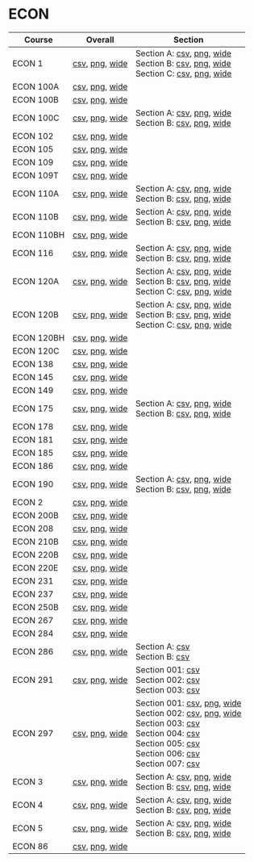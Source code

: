 # ECON

| Course | Overall | Section |
| ------ | ------- | ------- |
| ECON 1 | [csv](https://github.com/UCSD-Historical-Enrollment-Data/2025Winter/blob/main/overall/ECON%201.csv), [png](https://raw.githubusercontent.com/UCSD-Historical-Enrollment-Data/2025Winter/main/plot_overall/ECON%201.png), [wide](https://raw.githubusercontent.com/UCSD-Historical-Enrollment-Data/2025Winter/main/plot_overall_wide/ECON%201.png) | Section A: [csv](https://github.com/UCSD-Historical-Enrollment-Data/2025Winter/blob/main/section/ECON%201_A.csv), [png](https://raw.githubusercontent.com/UCSD-Historical-Enrollment-Data/2025Winter/main/plot_section/ECON%201_A.png), [wide](https://raw.githubusercontent.com/UCSD-Historical-Enrollment-Data/2025Winter/main/plot_section_wide/ECON%201_A.png)<br>Section B: [csv](https://github.com/UCSD-Historical-Enrollment-Data/2025Winter/blob/main/section/ECON%201_B.csv), [png](https://raw.githubusercontent.com/UCSD-Historical-Enrollment-Data/2025Winter/main/plot_section/ECON%201_B.png), [wide](https://raw.githubusercontent.com/UCSD-Historical-Enrollment-Data/2025Winter/main/plot_section_wide/ECON%201_B.png)<br>Section C: [csv](https://github.com/UCSD-Historical-Enrollment-Data/2025Winter/blob/main/section/ECON%201_C.csv), [png](https://raw.githubusercontent.com/UCSD-Historical-Enrollment-Data/2025Winter/main/plot_section/ECON%201_C.png), [wide](https://raw.githubusercontent.com/UCSD-Historical-Enrollment-Data/2025Winter/main/plot_section_wide/ECON%201_C.png) |
| ECON 100A | [csv](https://github.com/UCSD-Historical-Enrollment-Data/2025Winter/blob/main/overall/ECON%20100A.csv), [png](https://raw.githubusercontent.com/UCSD-Historical-Enrollment-Data/2025Winter/main/plot_overall/ECON%20100A.png), [wide](https://raw.githubusercontent.com/UCSD-Historical-Enrollment-Data/2025Winter/main/plot_overall_wide/ECON%20100A.png) |  |
| ECON 100B | [csv](https://github.com/UCSD-Historical-Enrollment-Data/2025Winter/blob/main/overall/ECON%20100B.csv), [png](https://raw.githubusercontent.com/UCSD-Historical-Enrollment-Data/2025Winter/main/plot_overall/ECON%20100B.png), [wide](https://raw.githubusercontent.com/UCSD-Historical-Enrollment-Data/2025Winter/main/plot_overall_wide/ECON%20100B.png) |  |
| ECON 100C | [csv](https://github.com/UCSD-Historical-Enrollment-Data/2025Winter/blob/main/overall/ECON%20100C.csv), [png](https://raw.githubusercontent.com/UCSD-Historical-Enrollment-Data/2025Winter/main/plot_overall/ECON%20100C.png), [wide](https://raw.githubusercontent.com/UCSD-Historical-Enrollment-Data/2025Winter/main/plot_overall_wide/ECON%20100C.png) | Section A: [csv](https://github.com/UCSD-Historical-Enrollment-Data/2025Winter/blob/main/section/ECON%20100C_A.csv), [png](https://raw.githubusercontent.com/UCSD-Historical-Enrollment-Data/2025Winter/main/plot_section/ECON%20100C_A.png), [wide](https://raw.githubusercontent.com/UCSD-Historical-Enrollment-Data/2025Winter/main/plot_section_wide/ECON%20100C_A.png)<br>Section B: [csv](https://github.com/UCSD-Historical-Enrollment-Data/2025Winter/blob/main/section/ECON%20100C_B.csv), [png](https://raw.githubusercontent.com/UCSD-Historical-Enrollment-Data/2025Winter/main/plot_section/ECON%20100C_B.png), [wide](https://raw.githubusercontent.com/UCSD-Historical-Enrollment-Data/2025Winter/main/plot_section_wide/ECON%20100C_B.png) |
| ECON 102 | [csv](https://github.com/UCSD-Historical-Enrollment-Data/2025Winter/blob/main/overall/ECON%20102.csv), [png](https://raw.githubusercontent.com/UCSD-Historical-Enrollment-Data/2025Winter/main/plot_overall/ECON%20102.png), [wide](https://raw.githubusercontent.com/UCSD-Historical-Enrollment-Data/2025Winter/main/plot_overall_wide/ECON%20102.png) |  |
| ECON 105 | [csv](https://github.com/UCSD-Historical-Enrollment-Data/2025Winter/blob/main/overall/ECON%20105.csv), [png](https://raw.githubusercontent.com/UCSD-Historical-Enrollment-Data/2025Winter/main/plot_overall/ECON%20105.png), [wide](https://raw.githubusercontent.com/UCSD-Historical-Enrollment-Data/2025Winter/main/plot_overall_wide/ECON%20105.png) |  |
| ECON 109 | [csv](https://github.com/UCSD-Historical-Enrollment-Data/2025Winter/blob/main/overall/ECON%20109.csv), [png](https://raw.githubusercontent.com/UCSD-Historical-Enrollment-Data/2025Winter/main/plot_overall/ECON%20109.png), [wide](https://raw.githubusercontent.com/UCSD-Historical-Enrollment-Data/2025Winter/main/plot_overall_wide/ECON%20109.png) |  |
| ECON 109T | [csv](https://github.com/UCSD-Historical-Enrollment-Data/2025Winter/blob/main/overall/ECON%20109T.csv), [png](https://raw.githubusercontent.com/UCSD-Historical-Enrollment-Data/2025Winter/main/plot_overall/ECON%20109T.png), [wide](https://raw.githubusercontent.com/UCSD-Historical-Enrollment-Data/2025Winter/main/plot_overall_wide/ECON%20109T.png) |  |
| ECON 110A | [csv](https://github.com/UCSD-Historical-Enrollment-Data/2025Winter/blob/main/overall/ECON%20110A.csv), [png](https://raw.githubusercontent.com/UCSD-Historical-Enrollment-Data/2025Winter/main/plot_overall/ECON%20110A.png), [wide](https://raw.githubusercontent.com/UCSD-Historical-Enrollment-Data/2025Winter/main/plot_overall_wide/ECON%20110A.png) | Section A: [csv](https://github.com/UCSD-Historical-Enrollment-Data/2025Winter/blob/main/section/ECON%20110A_A.csv), [png](https://raw.githubusercontent.com/UCSD-Historical-Enrollment-Data/2025Winter/main/plot_section/ECON%20110A_A.png), [wide](https://raw.githubusercontent.com/UCSD-Historical-Enrollment-Data/2025Winter/main/plot_section_wide/ECON%20110A_A.png)<br>Section B: [csv](https://github.com/UCSD-Historical-Enrollment-Data/2025Winter/blob/main/section/ECON%20110A_B.csv), [png](https://raw.githubusercontent.com/UCSD-Historical-Enrollment-Data/2025Winter/main/plot_section/ECON%20110A_B.png), [wide](https://raw.githubusercontent.com/UCSD-Historical-Enrollment-Data/2025Winter/main/plot_section_wide/ECON%20110A_B.png) |
| ECON 110B | [csv](https://github.com/UCSD-Historical-Enrollment-Data/2025Winter/blob/main/overall/ECON%20110B.csv), [png](https://raw.githubusercontent.com/UCSD-Historical-Enrollment-Data/2025Winter/main/plot_overall/ECON%20110B.png), [wide](https://raw.githubusercontent.com/UCSD-Historical-Enrollment-Data/2025Winter/main/plot_overall_wide/ECON%20110B.png) | Section A: [csv](https://github.com/UCSD-Historical-Enrollment-Data/2025Winter/blob/main/section/ECON%20110B_A.csv), [png](https://raw.githubusercontent.com/UCSD-Historical-Enrollment-Data/2025Winter/main/plot_section/ECON%20110B_A.png), [wide](https://raw.githubusercontent.com/UCSD-Historical-Enrollment-Data/2025Winter/main/plot_section_wide/ECON%20110B_A.png)<br>Section B: [csv](https://github.com/UCSD-Historical-Enrollment-Data/2025Winter/blob/main/section/ECON%20110B_B.csv), [png](https://raw.githubusercontent.com/UCSD-Historical-Enrollment-Data/2025Winter/main/plot_section/ECON%20110B_B.png), [wide](https://raw.githubusercontent.com/UCSD-Historical-Enrollment-Data/2025Winter/main/plot_section_wide/ECON%20110B_B.png) |
| ECON 110BH | [csv](https://github.com/UCSD-Historical-Enrollment-Data/2025Winter/blob/main/overall/ECON%20110BH.csv), [png](https://raw.githubusercontent.com/UCSD-Historical-Enrollment-Data/2025Winter/main/plot_overall/ECON%20110BH.png), [wide](https://raw.githubusercontent.com/UCSD-Historical-Enrollment-Data/2025Winter/main/plot_overall_wide/ECON%20110BH.png) |  |
| ECON 116 | [csv](https://github.com/UCSD-Historical-Enrollment-Data/2025Winter/blob/main/overall/ECON%20116.csv), [png](https://raw.githubusercontent.com/UCSD-Historical-Enrollment-Data/2025Winter/main/plot_overall/ECON%20116.png), [wide](https://raw.githubusercontent.com/UCSD-Historical-Enrollment-Data/2025Winter/main/plot_overall_wide/ECON%20116.png) | Section A: [csv](https://github.com/UCSD-Historical-Enrollment-Data/2025Winter/blob/main/section/ECON%20116_A.csv), [png](https://raw.githubusercontent.com/UCSD-Historical-Enrollment-Data/2025Winter/main/plot_section/ECON%20116_A.png), [wide](https://raw.githubusercontent.com/UCSD-Historical-Enrollment-Data/2025Winter/main/plot_section_wide/ECON%20116_A.png)<br>Section B: [csv](https://github.com/UCSD-Historical-Enrollment-Data/2025Winter/blob/main/section/ECON%20116_B.csv), [png](https://raw.githubusercontent.com/UCSD-Historical-Enrollment-Data/2025Winter/main/plot_section/ECON%20116_B.png), [wide](https://raw.githubusercontent.com/UCSD-Historical-Enrollment-Data/2025Winter/main/plot_section_wide/ECON%20116_B.png) |
| ECON 120A | [csv](https://github.com/UCSD-Historical-Enrollment-Data/2025Winter/blob/main/overall/ECON%20120A.csv), [png](https://raw.githubusercontent.com/UCSD-Historical-Enrollment-Data/2025Winter/main/plot_overall/ECON%20120A.png), [wide](https://raw.githubusercontent.com/UCSD-Historical-Enrollment-Data/2025Winter/main/plot_overall_wide/ECON%20120A.png) | Section A: [csv](https://github.com/UCSD-Historical-Enrollment-Data/2025Winter/blob/main/section/ECON%20120A_A.csv), [png](https://raw.githubusercontent.com/UCSD-Historical-Enrollment-Data/2025Winter/main/plot_section/ECON%20120A_A.png), [wide](https://raw.githubusercontent.com/UCSD-Historical-Enrollment-Data/2025Winter/main/plot_section_wide/ECON%20120A_A.png)<br>Section B: [csv](https://github.com/UCSD-Historical-Enrollment-Data/2025Winter/blob/main/section/ECON%20120A_B.csv), [png](https://raw.githubusercontent.com/UCSD-Historical-Enrollment-Data/2025Winter/main/plot_section/ECON%20120A_B.png), [wide](https://raw.githubusercontent.com/UCSD-Historical-Enrollment-Data/2025Winter/main/plot_section_wide/ECON%20120A_B.png)<br>Section C: [csv](https://github.com/UCSD-Historical-Enrollment-Data/2025Winter/blob/main/section/ECON%20120A_C.csv), [png](https://raw.githubusercontent.com/UCSD-Historical-Enrollment-Data/2025Winter/main/plot_section/ECON%20120A_C.png), [wide](https://raw.githubusercontent.com/UCSD-Historical-Enrollment-Data/2025Winter/main/plot_section_wide/ECON%20120A_C.png) |
| ECON 120B | [csv](https://github.com/UCSD-Historical-Enrollment-Data/2025Winter/blob/main/overall/ECON%20120B.csv), [png](https://raw.githubusercontent.com/UCSD-Historical-Enrollment-Data/2025Winter/main/plot_overall/ECON%20120B.png), [wide](https://raw.githubusercontent.com/UCSD-Historical-Enrollment-Data/2025Winter/main/plot_overall_wide/ECON%20120B.png) | Section A: [csv](https://github.com/UCSD-Historical-Enrollment-Data/2025Winter/blob/main/section/ECON%20120B_A.csv), [png](https://raw.githubusercontent.com/UCSD-Historical-Enrollment-Data/2025Winter/main/plot_section/ECON%20120B_A.png), [wide](https://raw.githubusercontent.com/UCSD-Historical-Enrollment-Data/2025Winter/main/plot_section_wide/ECON%20120B_A.png)<br>Section B: [csv](https://github.com/UCSD-Historical-Enrollment-Data/2025Winter/blob/main/section/ECON%20120B_B.csv), [png](https://raw.githubusercontent.com/UCSD-Historical-Enrollment-Data/2025Winter/main/plot_section/ECON%20120B_B.png), [wide](https://raw.githubusercontent.com/UCSD-Historical-Enrollment-Data/2025Winter/main/plot_section_wide/ECON%20120B_B.png)<br>Section C: [csv](https://github.com/UCSD-Historical-Enrollment-Data/2025Winter/blob/main/section/ECON%20120B_C.csv), [png](https://raw.githubusercontent.com/UCSD-Historical-Enrollment-Data/2025Winter/main/plot_section/ECON%20120B_C.png), [wide](https://raw.githubusercontent.com/UCSD-Historical-Enrollment-Data/2025Winter/main/plot_section_wide/ECON%20120B_C.png) |
| ECON 120BH | [csv](https://github.com/UCSD-Historical-Enrollment-Data/2025Winter/blob/main/overall/ECON%20120BH.csv), [png](https://raw.githubusercontent.com/UCSD-Historical-Enrollment-Data/2025Winter/main/plot_overall/ECON%20120BH.png), [wide](https://raw.githubusercontent.com/UCSD-Historical-Enrollment-Data/2025Winter/main/plot_overall_wide/ECON%20120BH.png) |  |
| ECON 120C | [csv](https://github.com/UCSD-Historical-Enrollment-Data/2025Winter/blob/main/overall/ECON%20120C.csv), [png](https://raw.githubusercontent.com/UCSD-Historical-Enrollment-Data/2025Winter/main/plot_overall/ECON%20120C.png), [wide](https://raw.githubusercontent.com/UCSD-Historical-Enrollment-Data/2025Winter/main/plot_overall_wide/ECON%20120C.png) |  |
| ECON 138 | [csv](https://github.com/UCSD-Historical-Enrollment-Data/2025Winter/blob/main/overall/ECON%20138.csv), [png](https://raw.githubusercontent.com/UCSD-Historical-Enrollment-Data/2025Winter/main/plot_overall/ECON%20138.png), [wide](https://raw.githubusercontent.com/UCSD-Historical-Enrollment-Data/2025Winter/main/plot_overall_wide/ECON%20138.png) |  |
| ECON 145 | [csv](https://github.com/UCSD-Historical-Enrollment-Data/2025Winter/blob/main/overall/ECON%20145.csv), [png](https://raw.githubusercontent.com/UCSD-Historical-Enrollment-Data/2025Winter/main/plot_overall/ECON%20145.png), [wide](https://raw.githubusercontent.com/UCSD-Historical-Enrollment-Data/2025Winter/main/plot_overall_wide/ECON%20145.png) |  |
| ECON 149 | [csv](https://github.com/UCSD-Historical-Enrollment-Data/2025Winter/blob/main/overall/ECON%20149.csv), [png](https://raw.githubusercontent.com/UCSD-Historical-Enrollment-Data/2025Winter/main/plot_overall/ECON%20149.png), [wide](https://raw.githubusercontent.com/UCSD-Historical-Enrollment-Data/2025Winter/main/plot_overall_wide/ECON%20149.png) |  |
| ECON 175 | [csv](https://github.com/UCSD-Historical-Enrollment-Data/2025Winter/blob/main/overall/ECON%20175.csv), [png](https://raw.githubusercontent.com/UCSD-Historical-Enrollment-Data/2025Winter/main/plot_overall/ECON%20175.png), [wide](https://raw.githubusercontent.com/UCSD-Historical-Enrollment-Data/2025Winter/main/plot_overall_wide/ECON%20175.png) | Section A: [csv](https://github.com/UCSD-Historical-Enrollment-Data/2025Winter/blob/main/section/ECON%20175_A.csv), [png](https://raw.githubusercontent.com/UCSD-Historical-Enrollment-Data/2025Winter/main/plot_section/ECON%20175_A.png), [wide](https://raw.githubusercontent.com/UCSD-Historical-Enrollment-Data/2025Winter/main/plot_section_wide/ECON%20175_A.png)<br>Section B: [csv](https://github.com/UCSD-Historical-Enrollment-Data/2025Winter/blob/main/section/ECON%20175_B.csv), [png](https://raw.githubusercontent.com/UCSD-Historical-Enrollment-Data/2025Winter/main/plot_section/ECON%20175_B.png), [wide](https://raw.githubusercontent.com/UCSD-Historical-Enrollment-Data/2025Winter/main/plot_section_wide/ECON%20175_B.png) |
| ECON 178 | [csv](https://github.com/UCSD-Historical-Enrollment-Data/2025Winter/blob/main/overall/ECON%20178.csv), [png](https://raw.githubusercontent.com/UCSD-Historical-Enrollment-Data/2025Winter/main/plot_overall/ECON%20178.png), [wide](https://raw.githubusercontent.com/UCSD-Historical-Enrollment-Data/2025Winter/main/plot_overall_wide/ECON%20178.png) |  |
| ECON 181 | [csv](https://github.com/UCSD-Historical-Enrollment-Data/2025Winter/blob/main/overall/ECON%20181.csv), [png](https://raw.githubusercontent.com/UCSD-Historical-Enrollment-Data/2025Winter/main/plot_overall/ECON%20181.png), [wide](https://raw.githubusercontent.com/UCSD-Historical-Enrollment-Data/2025Winter/main/plot_overall_wide/ECON%20181.png) |  |
| ECON 185 | [csv](https://github.com/UCSD-Historical-Enrollment-Data/2025Winter/blob/main/overall/ECON%20185.csv), [png](https://raw.githubusercontent.com/UCSD-Historical-Enrollment-Data/2025Winter/main/plot_overall/ECON%20185.png), [wide](https://raw.githubusercontent.com/UCSD-Historical-Enrollment-Data/2025Winter/main/plot_overall_wide/ECON%20185.png) |  |
| ECON 186 | [csv](https://github.com/UCSD-Historical-Enrollment-Data/2025Winter/blob/main/overall/ECON%20186.csv), [png](https://raw.githubusercontent.com/UCSD-Historical-Enrollment-Data/2025Winter/main/plot_overall/ECON%20186.png), [wide](https://raw.githubusercontent.com/UCSD-Historical-Enrollment-Data/2025Winter/main/plot_overall_wide/ECON%20186.png) |  |
| ECON 190 | [csv](https://github.com/UCSD-Historical-Enrollment-Data/2025Winter/blob/main/overall/ECON%20190.csv), [png](https://raw.githubusercontent.com/UCSD-Historical-Enrollment-Data/2025Winter/main/plot_overall/ECON%20190.png), [wide](https://raw.githubusercontent.com/UCSD-Historical-Enrollment-Data/2025Winter/main/plot_overall_wide/ECON%20190.png) | Section A: [csv](https://github.com/UCSD-Historical-Enrollment-Data/2025Winter/blob/main/section/ECON%20190_A.csv), [png](https://raw.githubusercontent.com/UCSD-Historical-Enrollment-Data/2025Winter/main/plot_section/ECON%20190_A.png), [wide](https://raw.githubusercontent.com/UCSD-Historical-Enrollment-Data/2025Winter/main/plot_section_wide/ECON%20190_A.png)<br>Section B: [csv](https://github.com/UCSD-Historical-Enrollment-Data/2025Winter/blob/main/section/ECON%20190_B.csv), [png](https://raw.githubusercontent.com/UCSD-Historical-Enrollment-Data/2025Winter/main/plot_section/ECON%20190_B.png), [wide](https://raw.githubusercontent.com/UCSD-Historical-Enrollment-Data/2025Winter/main/plot_section_wide/ECON%20190_B.png) |
| ECON 2 | [csv](https://github.com/UCSD-Historical-Enrollment-Data/2025Winter/blob/main/overall/ECON%202.csv), [png](https://raw.githubusercontent.com/UCSD-Historical-Enrollment-Data/2025Winter/main/plot_overall/ECON%202.png), [wide](https://raw.githubusercontent.com/UCSD-Historical-Enrollment-Data/2025Winter/main/plot_overall_wide/ECON%202.png) |  |
| ECON 200B | [csv](https://github.com/UCSD-Historical-Enrollment-Data/2025Winter/blob/main/overall/ECON%20200B.csv), [png](https://raw.githubusercontent.com/UCSD-Historical-Enrollment-Data/2025Winter/main/plot_overall/ECON%20200B.png), [wide](https://raw.githubusercontent.com/UCSD-Historical-Enrollment-Data/2025Winter/main/plot_overall_wide/ECON%20200B.png) |  |
| ECON 208 | [csv](https://github.com/UCSD-Historical-Enrollment-Data/2025Winter/blob/main/overall/ECON%20208.csv), [png](https://raw.githubusercontent.com/UCSD-Historical-Enrollment-Data/2025Winter/main/plot_overall/ECON%20208.png), [wide](https://raw.githubusercontent.com/UCSD-Historical-Enrollment-Data/2025Winter/main/plot_overall_wide/ECON%20208.png) |  |
| ECON 210B | [csv](https://github.com/UCSD-Historical-Enrollment-Data/2025Winter/blob/main/overall/ECON%20210B.csv), [png](https://raw.githubusercontent.com/UCSD-Historical-Enrollment-Data/2025Winter/main/plot_overall/ECON%20210B.png), [wide](https://raw.githubusercontent.com/UCSD-Historical-Enrollment-Data/2025Winter/main/plot_overall_wide/ECON%20210B.png) |  |
| ECON 220B | [csv](https://github.com/UCSD-Historical-Enrollment-Data/2025Winter/blob/main/overall/ECON%20220B.csv), [png](https://raw.githubusercontent.com/UCSD-Historical-Enrollment-Data/2025Winter/main/plot_overall/ECON%20220B.png), [wide](https://raw.githubusercontent.com/UCSD-Historical-Enrollment-Data/2025Winter/main/plot_overall_wide/ECON%20220B.png) |  |
| ECON 220E | [csv](https://github.com/UCSD-Historical-Enrollment-Data/2025Winter/blob/main/overall/ECON%20220E.csv), [png](https://raw.githubusercontent.com/UCSD-Historical-Enrollment-Data/2025Winter/main/plot_overall/ECON%20220E.png), [wide](https://raw.githubusercontent.com/UCSD-Historical-Enrollment-Data/2025Winter/main/plot_overall_wide/ECON%20220E.png) |  |
| ECON 231 | [csv](https://github.com/UCSD-Historical-Enrollment-Data/2025Winter/blob/main/overall/ECON%20231.csv), [png](https://raw.githubusercontent.com/UCSD-Historical-Enrollment-Data/2025Winter/main/plot_overall/ECON%20231.png), [wide](https://raw.githubusercontent.com/UCSD-Historical-Enrollment-Data/2025Winter/main/plot_overall_wide/ECON%20231.png) |  |
| ECON 237 | [csv](https://github.com/UCSD-Historical-Enrollment-Data/2025Winter/blob/main/overall/ECON%20237.csv), [png](https://raw.githubusercontent.com/UCSD-Historical-Enrollment-Data/2025Winter/main/plot_overall/ECON%20237.png), [wide](https://raw.githubusercontent.com/UCSD-Historical-Enrollment-Data/2025Winter/main/plot_overall_wide/ECON%20237.png) |  |
| ECON 250B | [csv](https://github.com/UCSD-Historical-Enrollment-Data/2025Winter/blob/main/overall/ECON%20250B.csv), [png](https://raw.githubusercontent.com/UCSD-Historical-Enrollment-Data/2025Winter/main/plot_overall/ECON%20250B.png), [wide](https://raw.githubusercontent.com/UCSD-Historical-Enrollment-Data/2025Winter/main/plot_overall_wide/ECON%20250B.png) |  |
| ECON 267 | [csv](https://github.com/UCSD-Historical-Enrollment-Data/2025Winter/blob/main/overall/ECON%20267.csv), [png](https://raw.githubusercontent.com/UCSD-Historical-Enrollment-Data/2025Winter/main/plot_overall/ECON%20267.png), [wide](https://raw.githubusercontent.com/UCSD-Historical-Enrollment-Data/2025Winter/main/plot_overall_wide/ECON%20267.png) |  |
| ECON 284 | [csv](https://github.com/UCSD-Historical-Enrollment-Data/2025Winter/blob/main/overall/ECON%20284.csv), [png](https://raw.githubusercontent.com/UCSD-Historical-Enrollment-Data/2025Winter/main/plot_overall/ECON%20284.png), [wide](https://raw.githubusercontent.com/UCSD-Historical-Enrollment-Data/2025Winter/main/plot_overall_wide/ECON%20284.png) |  |
| ECON 286 | [csv](https://github.com/UCSD-Historical-Enrollment-Data/2025Winter/blob/main/overall/ECON%20286.csv), [png](https://raw.githubusercontent.com/UCSD-Historical-Enrollment-Data/2025Winter/main/plot_overall/ECON%20286.png), [wide](https://raw.githubusercontent.com/UCSD-Historical-Enrollment-Data/2025Winter/main/plot_overall_wide/ECON%20286.png) | Section A: [csv](https://github.com/UCSD-Historical-Enrollment-Data/2025Winter/blob/main/section/ECON%20286_A.csv)<br>Section B: [csv](https://github.com/UCSD-Historical-Enrollment-Data/2025Winter/blob/main/section/ECON%20286_B.csv) |
| ECON 291 | [csv](https://github.com/UCSD-Historical-Enrollment-Data/2025Winter/blob/main/overall/ECON%20291.csv), [png](https://raw.githubusercontent.com/UCSD-Historical-Enrollment-Data/2025Winter/main/plot_overall/ECON%20291.png), [wide](https://raw.githubusercontent.com/UCSD-Historical-Enrollment-Data/2025Winter/main/plot_overall_wide/ECON%20291.png) | Section 001: [csv](https://github.com/UCSD-Historical-Enrollment-Data/2025Winter/blob/main/section/ECON%20291_001.csv)<br>Section 002: [csv](https://github.com/UCSD-Historical-Enrollment-Data/2025Winter/blob/main/section/ECON%20291_002.csv)<br>Section 003: [csv](https://github.com/UCSD-Historical-Enrollment-Data/2025Winter/blob/main/section/ECON%20291_003.csv) |
| ECON 297 | [csv](https://github.com/UCSD-Historical-Enrollment-Data/2025Winter/blob/main/overall/ECON%20297.csv), [png](https://raw.githubusercontent.com/UCSD-Historical-Enrollment-Data/2025Winter/main/plot_overall/ECON%20297.png), [wide](https://raw.githubusercontent.com/UCSD-Historical-Enrollment-Data/2025Winter/main/plot_overall_wide/ECON%20297.png) | Section 001: [csv](https://github.com/UCSD-Historical-Enrollment-Data/2025Winter/blob/main/section/ECON%20297_001.csv), [png](https://raw.githubusercontent.com/UCSD-Historical-Enrollment-Data/2025Winter/main/plot_section/ECON%20297_001.png), [wide](https://raw.githubusercontent.com/UCSD-Historical-Enrollment-Data/2025Winter/main/plot_section_wide/ECON%20297_001.png)<br>Section 002: [csv](https://github.com/UCSD-Historical-Enrollment-Data/2025Winter/blob/main/section/ECON%20297_002.csv), [png](https://raw.githubusercontent.com/UCSD-Historical-Enrollment-Data/2025Winter/main/plot_section/ECON%20297_002.png), [wide](https://raw.githubusercontent.com/UCSD-Historical-Enrollment-Data/2025Winter/main/plot_section_wide/ECON%20297_002.png)<br>Section 003: [csv](https://github.com/UCSD-Historical-Enrollment-Data/2025Winter/blob/main/section/ECON%20297_003.csv)<br>Section 004: [csv](https://github.com/UCSD-Historical-Enrollment-Data/2025Winter/blob/main/section/ECON%20297_004.csv)<br>Section 005: [csv](https://github.com/UCSD-Historical-Enrollment-Data/2025Winter/blob/main/section/ECON%20297_005.csv)<br>Section 006: [csv](https://github.com/UCSD-Historical-Enrollment-Data/2025Winter/blob/main/section/ECON%20297_006.csv)<br>Section 007: [csv](https://github.com/UCSD-Historical-Enrollment-Data/2025Winter/blob/main/section/ECON%20297_007.csv) |
| ECON 3 | [csv](https://github.com/UCSD-Historical-Enrollment-Data/2025Winter/blob/main/overall/ECON%203.csv), [png](https://raw.githubusercontent.com/UCSD-Historical-Enrollment-Data/2025Winter/main/plot_overall/ECON%203.png), [wide](https://raw.githubusercontent.com/UCSD-Historical-Enrollment-Data/2025Winter/main/plot_overall_wide/ECON%203.png) | Section A: [csv](https://github.com/UCSD-Historical-Enrollment-Data/2025Winter/blob/main/section/ECON%203_A.csv), [png](https://raw.githubusercontent.com/UCSD-Historical-Enrollment-Data/2025Winter/main/plot_section/ECON%203_A.png), [wide](https://raw.githubusercontent.com/UCSD-Historical-Enrollment-Data/2025Winter/main/plot_section_wide/ECON%203_A.png)<br>Section B: [csv](https://github.com/UCSD-Historical-Enrollment-Data/2025Winter/blob/main/section/ECON%203_B.csv), [png](https://raw.githubusercontent.com/UCSD-Historical-Enrollment-Data/2025Winter/main/plot_section/ECON%203_B.png), [wide](https://raw.githubusercontent.com/UCSD-Historical-Enrollment-Data/2025Winter/main/plot_section_wide/ECON%203_B.png) |
| ECON 4 | [csv](https://github.com/UCSD-Historical-Enrollment-Data/2025Winter/blob/main/overall/ECON%204.csv), [png](https://raw.githubusercontent.com/UCSD-Historical-Enrollment-Data/2025Winter/main/plot_overall/ECON%204.png), [wide](https://raw.githubusercontent.com/UCSD-Historical-Enrollment-Data/2025Winter/main/plot_overall_wide/ECON%204.png) | Section A: [csv](https://github.com/UCSD-Historical-Enrollment-Data/2025Winter/blob/main/section/ECON%204_A.csv), [png](https://raw.githubusercontent.com/UCSD-Historical-Enrollment-Data/2025Winter/main/plot_section/ECON%204_A.png), [wide](https://raw.githubusercontent.com/UCSD-Historical-Enrollment-Data/2025Winter/main/plot_section_wide/ECON%204_A.png)<br>Section B: [csv](https://github.com/UCSD-Historical-Enrollment-Data/2025Winter/blob/main/section/ECON%204_B.csv), [png](https://raw.githubusercontent.com/UCSD-Historical-Enrollment-Data/2025Winter/main/plot_section/ECON%204_B.png), [wide](https://raw.githubusercontent.com/UCSD-Historical-Enrollment-Data/2025Winter/main/plot_section_wide/ECON%204_B.png) |
| ECON 5 | [csv](https://github.com/UCSD-Historical-Enrollment-Data/2025Winter/blob/main/overall/ECON%205.csv), [png](https://raw.githubusercontent.com/UCSD-Historical-Enrollment-Data/2025Winter/main/plot_overall/ECON%205.png), [wide](https://raw.githubusercontent.com/UCSD-Historical-Enrollment-Data/2025Winter/main/plot_overall_wide/ECON%205.png) | Section A: [csv](https://github.com/UCSD-Historical-Enrollment-Data/2025Winter/blob/main/section/ECON%205_A.csv), [png](https://raw.githubusercontent.com/UCSD-Historical-Enrollment-Data/2025Winter/main/plot_section/ECON%205_A.png), [wide](https://raw.githubusercontent.com/UCSD-Historical-Enrollment-Data/2025Winter/main/plot_section_wide/ECON%205_A.png)<br>Section B: [csv](https://github.com/UCSD-Historical-Enrollment-Data/2025Winter/blob/main/section/ECON%205_B.csv), [png](https://raw.githubusercontent.com/UCSD-Historical-Enrollment-Data/2025Winter/main/plot_section/ECON%205_B.png), [wide](https://raw.githubusercontent.com/UCSD-Historical-Enrollment-Data/2025Winter/main/plot_section_wide/ECON%205_B.png) |
| ECON 86 | [csv](https://github.com/UCSD-Historical-Enrollment-Data/2025Winter/blob/main/overall/ECON%2086.csv), [png](https://raw.githubusercontent.com/UCSD-Historical-Enrollment-Data/2025Winter/main/plot_overall/ECON%2086.png), [wide](https://raw.githubusercontent.com/UCSD-Historical-Enrollment-Data/2025Winter/main/plot_overall_wide/ECON%2086.png) |  |

